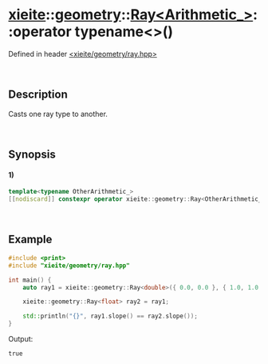 # [xieite](../../../../../../xieite.md)\:\:[geometry](../../../../../../geometry.md)\:\:[Ray<Arithmetic_>](../../../../ray.md)\:\:operator typename\<\>\(\)
Defined in header [<xieite/geometry/ray.hpp>](../../../../../../../include/xieite/geometry/ray.hpp)

&nbsp;

## Description
Casts one ray type to another.

&nbsp;

## Synopsis
#### 1)
```cpp
template<typename OtherArithmetic_>
[[nodiscard]] constexpr operator xieite::geometry::Ray<OtherArithmetic_>() const noexcept;
```

&nbsp;

## Example
```cpp
#include <print>
#include "xieite/geometry/ray.hpp"

int main() {
    auto ray1 = xieite::geometry::Ray<double>({ 0.0, 0.0 }, { 1.0, 1.0 });

    xieite::geometry::Ray<float> ray2 = ray1;

    std::println("{}", ray1.slope() == ray2.slope());
}
```
Output:
```
true
```
